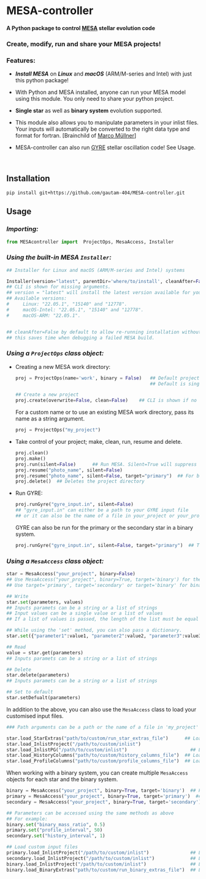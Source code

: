 # MESA-controller

<!-- <a href="https://zenodo.org/badge/latestdoi/589065195"><img src="https://zenodo.org/badge/589065195.svg" alt="DOI" width=150></a> -->

#### A Python package to control [MESA](https://github.com/MESAHub/mesa) stellar evolution code


### Create, modify, run and share your MESA projects!  

### Features:

  * ***Install MESA*** on ***Linux*** and ***macOS*** (ARM/M-series and Intel) with just this python package!

  * With Python and MESA installed, anyone can run your MESA model using this module. You only need to share your python project.
  
  * **Single star** as well as **binary system** evolution supported.

  * This module also allows you to manipulate parameters in your inlist files. Your inputs will automatically be converted to the right data type and format for fortran. [Brainchild of [Marco Müllner](https://github.com/MarcoMuellner/PyMesaHandler)]

  * MESA-controller can also run [GYRE](https://github.com/rhdtownsend/gyre) stellar oscillation code! See Usage.



<br>

## Installation
```
pip install git+https://github.com/gautam-404/MESA-controller.git
```

## Usage

### ***Importing:***
  ```python
  from MESAcontroller import  ProjectOps, MesaAccess, Installer
  ```
  
  
### ***Using the built-in MESA `Installer`:***
  ```python
  ## Installer for Linux and macOS (ARM/M-series and Intel) systems
  
  Installer(version="latest", parentDir='where/to/install', cleanAfter=False )     
  ## CLI is shown for missing arguments.  
  ## version = "latest" will install the latest version available for your system.
  ## Available versions: 
  #     Linux: "22.05.1", "15140" and "12778".
  #     macOS-Intel: "22.05.1", "15140" and "12778".  
  #     macOS-ARM: "22.05.1".
 
  
  ## cleanAfter=False by default to allow re-running installation without removing downloaded files, 
  ## this saves time when debugging a failed MESA build.
  ```
  
### ***Using a `ProjectOps` class object:***
  * Creating a new MESA work directory:
    ```python
    proj = ProjectOps(name='work', binary = False)   ## Default project name is 'work'. 
                                                     ## Default is single star evolution.

    ## Create a new project
    proj.create(overwrite=False, clean=False)    ## CLI is shown if no arguments are passed                       
    ```
    For a custom name or to use an existing MESA work directory, pass its name as a string argument.
    ```python
    proj = ProjectOps("my_project")
    ```
    
  * Take control of your project; make, clean, run, resume and delete.
    ```python
    proj.clean()
    proj.make()
    proj.run(silent=False)      ## Run MESA. Silent=True will suppress console output and write to a runlog file.
    proj.resume("photo_name", silent=False)
    proj.resume("photo_name", silent=False, target="primary")  ## For binary systems. Can be "primary" or "secondary"
    proj.delete()  ## Deletes the project directory
    ```
    
  * Run GYRE:
    ```python
    proj.runGyre("gyre_input.in", silent=False)  
    ## "gyre_input.in" can either be a path to your GYRE input file
    ## or it can also be the name of a file in your_project or your_project/LOGS directory
    ```
    GYRE can also be run for the primary or the secondary star in a binary system.
    ```python
    proj.runGyre("gyre_input.in", silent=False, target="primary")  ## Target can be "primary" or "secondary"
    ```

### ***Using a `MesaAccess` class object:***
  ```python
  star = MesaAccess("your_project", binary=False)  
  ## Use MesaAccess("your_project", binary=True, target='binary') for the default project name 'work'.
  ## Use target='primary', target='secondary' or target='binary' for binary systems.

  ## Write
  star.set(parameters, values)              
  ## Inputs paramets can be a string or a list of strings
  ## Input values can be a single value or a list of values
  ## If a list of values is passed, the length of the list must be equal to the length of the parameters list.

  ## While using the 'set' method, you can also pass a dictionary.
  star.set({"parameter1":value1, "parameter2":value2, "parameter3":value3})
  
  ## Read
  value = star.get(parameters)   
  ## Inputs paramets can be a string or a list of strings

  ## Delete
  star.delete(parameters)
  ## Inputs paramets can be a string or a list of strings

  ## Set to default
  star.setDefualt(parameters)
  ```

  In addition to the above, you can also use the `MesaAccess` class to load your customised input files.
  
  ```python
  ### Path arguments can be a path or the name of a file in 'my_project' directory ###

  star.load_StarExtras("path/to/custom/run_star_extras_file")      ## Load custom run_star_extras.f90
  star.load_InlistProject("/path/to/custom/inlist")                       ## Load custom inlist_project 
  star.load_InlistPG("/path/to/custom/inlist")                       ## Load custom inlist_pgstar    
  star.load_HistoryColumns("path/to/custom/history_columns_file")  ## Load custom history_columns
  star.load_ProfileColumns("path/to/custom/profile_columns_file")  ## Load custom profile_columns
  ```


  When working with a binary system, you can create multiple `MesaAccess` objects for each star and the binary system.
  ```python
  binary = MesaAccess("your_project", binary=True, target='binary')  ## For the binary system
  primary = MesaAccess("your_project", binary=True, target='primary')  ## For the primary star
  secondary = MesaAccess("your_project", binary=True, target='secondary')  ## For the secondary star
  
  ## Parameters can be accessed using the same methods as above
  ## For example:
  binary.set("binary_mass_ratio", 0.5)
  primary.set("profile_interval", 50)
  secondary.set("history_interval", 1)

  ## Load custom input files 
  primary.load_InlistProject("/path/to/custom/inlist")               ## Load custom 'inlist1'
  secondary.load_InlistProject("/path/to/custom/inlist")             ## Load custom 'inlist2'
  binary.load_InlistProject("/path/to/custom/inlist")                ## Load custom 'inlist_project' for the binary system
  binary.load_BinaryExtras("path/to/custom/run_binary_extras_file")  ## Load custom run_binary_extras.f90
  ```

